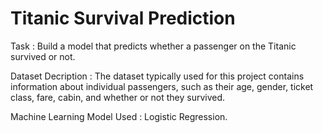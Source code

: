 # Titanic Survival Prediction
Task : Build a model that predicts whether a passenger on the Titanic survived or not.

Dataset Decription : The dataset typically used for this project contains information about individual passengers, such as their age, gender, ticket class, fare, cabin, and whether or not they survived.

Machine Learning Model Used : Logistic Regression.

